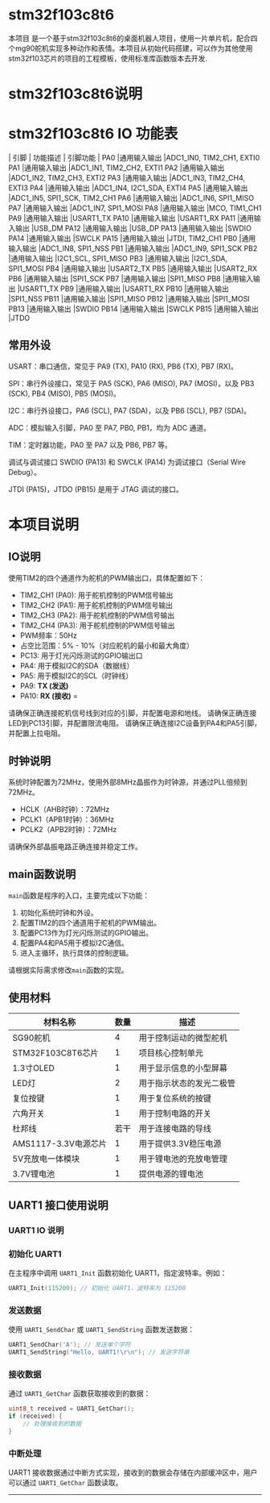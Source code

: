<!--
 * @Author: Kunlun-Donkey 1298394344@qq.com
 * @Date: 2025-03-24 11:08:25
 * @LastEditors: Kunlun-Donkey 1298394344@qq.com
 * @LastEditTime: 2025-03-24 14:31:39
 * @FilePath: \stm32f103c8t6\README.md
 * @Description: 
-->
# stm32f103c8t6
本项目 是一个基于stm32f103c8t6的桌面机器人项目，使用一片单片机，配合四个mg90舵机实现多种动作和表情。本项目从初始代码搭建，可以作为其他使用stm32f103芯片的项目的工程模板，使用标准库函数版本去开发.


# stm32f103c8t6说明
# stm32f103c8t6 IO 功能表
| 引脚   | 功能描述     | 引脚功能                     |
PA0	    |通用输入输出	|ADC1_IN0, TIM2_CH1, EXTI0
PA1	    |通用输入输出	|ADC1_IN1, TIM2_CH2, EXTI1
PA2	    |通用输入输出	|ADC1_IN2, TIM2_CH3, EXTI2
PA3	    |通用输入输出	|ADC1_IN3, TIM2_CH4, EXTI3
PA4	    |通用输入输出	|ADC1_IN4, I2C1_SDA, EXTI4
PA5	    |通用输入输出	|ADC1_IN5, SPI1_SCK, TIM2_CH1
PA6	    |通用输入输出	|ADC1_IN6, SPI1_MISO
PA7	    |通用输入输出	|ADC1_IN7, SPI1_MOSI
PA8	    |通用输入输出	|MCO, TIM1_CH1
PA9	    |通用输入输出	|USART1_TX
PA10	|通用输入输出	|USART1_RX
PA11	|通用输入输出	|USB_DM
PA12	|通用输入输出	|USB_DP
PA13	|通用输入输出	|SWDIO
PA14	|通用输入输出	|SWCLK
PA15	|通用输入输出	|JTDI, TIM2_CH1
PB0	    |通用输入输出	|ADC1_IN8, SPI1_NSS
PB1	    |通用输入输出	|ADC1_IN9, SPI1_SCK
PB2	    |通用输入输出	|I2C1_SCL, SPI1_MISO
PB3	    |通用输入输出	|I2C1_SDA, SPI1_MOSI
PB4	    |通用输入输出	|USART2_TX
PB5	    |通用输入输出	|USART2_RX
PB6	    |通用输入输出	|SPI1_SCK
PB7	    |通用输入输出	|SPI1_MISO
PB8	    |通用输入输出	|USART1_TX
PB9	    |通用输入输出	|USART1_RX
PB10	|通用输入输出	|SPI1_NSS
PB11	|通用输入输出	|SPI1_MISO
PB12	|通用输入输出	|SPI1_MOSI
PB13	|通用输入输出	|SWDIO
PB14	|通用输入输出	|SWCLK
PB15	|通用输入输出	|JTDO

## 常用外设
USART：串口通信，常见于 PA9 (TX), PA10 (RX), PB6 (TX), PB7 (RX)。

SPI：串行外设接口，常见于 PA5 (SCK), PA6 (MISO), PA7 (MOSI)，以及 PB3 (SCK), PB4 (MISO), PB5 (MOSI)。

I2C：串行外设接口，PA6 (SCL), PA7 (SDA)，以及 PB6 (SCL), PB7 (SDA)。

ADC：模拟输入引脚，PA0 至 PA7, PB0, PB1，均为 ADC 通道。

TIM：定时器功能，PA0 至 PA7 以及 PB6, PB7 等。

调试与调试接口
SWDIO (PA13) 和 SWCLK (PA14) 为调试接口（Serial Wire Debug）。

JTDI (PA15)，JTDO (PB15) 是用于 JTAG 调试的接口。


# 本项目说明
## IO说明
使用TIM2的四个通道作为舵机的PWM输出口，具体配置如下：
- TIM2_CH1 (PA0): 用于舵机控制的PWM信号输出
- TIM2_CH2 (PA1): 用于舵机控制的PWM信号输出
- TIM2_CH3 (PA2): 用于舵机控制的PWM信号输出
- TIM2_CH4 (PA3): 用于舵机控制的PWM信号输出
- PWM频率：50Hz
- 占空比范围：5% - 10%（对应舵机的最小和最大角度）
- PC13: 用于灯光闪烁测试的GPIO输出口
- PA4: 用于模拟I2C的SDA（数据线）
- PA5: 用于模拟I2C的SCL（时钟线）
- PA9: **TX (发送)**
- PA10: **RX (接收)**
=


请确保正确连接舵机信号线到对应的引脚，并配置电源和地线。
请确保正确连接LED到PC13引脚，并配置限流电阻。
请确保正确连接I2C设备到PA4和PA5引脚，并配置上拉电阻。

## 时钟说明
系统时钟配置为72MHz，使用外部8MHz晶振作为时钟源，并通过PLL倍频到72MHz。  
- HCLK（AHB时钟）：72MHz  
- PCLK1（APB1时钟）：36MHz  
- PCLK2（APB2时钟）：72MHz  

请确保外部晶振电路正确连接并稳定工作。

## main函数说明
`main`函数是程序的入口，主要完成以下功能：
1. 初始化系统时钟和外设。
2. 配置TIM2的四个通道用于舵机的PWM输出。
3. 配置PC13作为灯光闪烁测试的GPIO输出。
4. 配置PA4和PA5用于模拟I2C通信。
5. 进入主循环，执行具体的控制逻辑。

请根据实际需求修改`main`函数的实现。

## 使用材料
| 材料名称             | 数量 | 描述                     |
|----------------------|------|--------------------------|
| SG90舵机             | 4    | 用于控制运动的微型舵机   |
| STM32F103C8T6芯片     | 1    | 项目核心控制单元         |
| 1.3寸OLED            | 1    | 用于显示信息的小型屏幕   |
| LED灯                | 2    | 用于指示状态的发光二极管 |
| 复位按键             | 1    | 用于复位系统的按键       |
| 六角开关             | 1    | 用于控制电路的开关       |
| 杜邦线               | 若干 | 用于连接电路的导线       |
| AMS1117-3.3V电源芯片 | 1    | 用于提供3.3V稳压电源     |
| 5V充放电一体模块     | 1    | 用于锂电池的充放电管理   |
| 3.7V锂电池           | 1    | 提供电源的锂电池         |

## UART1 接口使用说明

### UART1 IO 说明


### 初始化 UART1
在主程序中调用 `UART1_Init` 函数初始化 UART1，指定波特率。例如：
```c
UART1_Init(115200); // 初始化 UART1，波特率为 115200
```

### 发送数据
使用 `UART1_SendChar` 或 `UART1_SendString` 函数发送数据：
```c
UART1_SendChar('A'); // 发送单个字符
UART1_SendString("Hello, UART1!\r\n"); // 发送字符串
```

### 接收数据
通过 `UART1_GetChar` 函数获取接收到的数据：
```c
uint8_t received = UART1_GetChar();
if (received) {
    // 处理接收到的数据
}
```

### 中断处理
UART1 接收数据通过中断方式实现，接收到的数据会存储在内部缓冲区中，用户可以通过 `UART1_GetChar` 函数读取。

---
